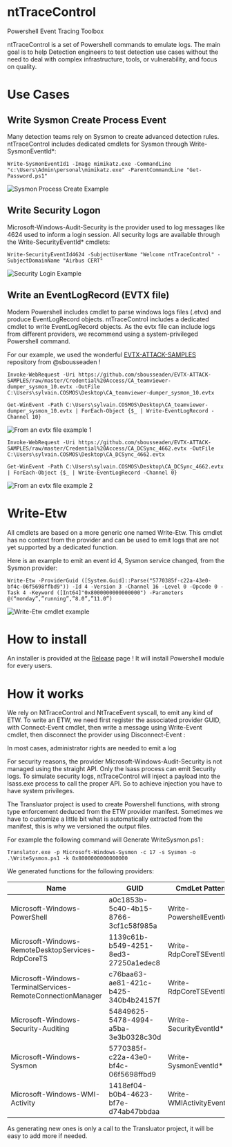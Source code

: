 # ntTraceControl
Powershell Event Tracing Toolbox


ntTraceControl is a set of Powershell commands to emulate logs. The main goal is to help Detection engineers to test detection use cases without the need to deal with complex infrastructure, tools, or vulnerability, and focus on quality.

# Use Cases

## Write Sysmon Create Process Event

Many detection teams rely on Sysmon to create advanced detection rules. ntTraceControl includes dedicated cmdlets for Sysmon through Write-SysmonEventId*:

```
Write-SysmonEventId1 -Image mimikatz.exe -CommandLine "c:\Users\Admin\personal\mimikatz.exe" -ParentCommandLine "Get-Password.ps1"
```

![Sysmon Process Create Example](assets/example1.png)


## Write Security Logon

Microsoft-Windows-Audit-Security is the provider used to log messages like 4624 used to inform a login session. All security logs are available through the Write-SecurityEventId* cmdlets:

```
Write-SecurityEventId4624 -SubjectUserName "Welcome ntTraceControl" -SubjectDomainName "Airbus CERT" 
```

![Security Login Example](assets/example2.png)

## Write an EventLogRecord (EVTX file)

Modern Powershell includes cmdlet to parse windows logs files (.etvx) and produce EventLogRecord objects. ntTraceControl includes a dedicated cmdlet to write EventLogRecord objects. As the evtx file can include logs from different providers, we recommend using a system-privileged Powershell command.

For our example, we used the wonderful [EVTX-ATTACK-SAMPLES](https://github.com/sbousseaden/EVTX-ATTACK-SAMPLES) repository from @sbousseaden !

```
Invoke-WebRequest -Uri https://github.com/sbousseaden/EVTX-ATTACK-SAMPLES/raw/master/Credential%20Access/CA_teamviewer-dumper_sysmon_10.evtx -OutFile C:\Users\sylvain.COSMOS\Desktop\CA_teamviewer-dumper_sysmon_10.evtx

Get-WinEvent -Path C:\Users\sylvain.COSMOS\Desktop\CA_teamviewer-dumper_sysmon_10.evtx | ForEach-Object {$_ | Write-EventLogRecord -Channel 10}
```

![From an evtx file example 1](assets/example3.png)

```
Invoke-WebRequest -Uri https://github.com/sbousseaden/EVTX-ATTACK-SAMPLES/raw/master/Credential%20Access/CA_DCSync_4662.evtx -OutFile C:\Users\sylvain.COSMOS\Desktop\CA_DCSync_4662.evtx

Get-WinEvent -Path C:\Users\sylvain.COSMOS\Desktop\CA_DCSync_4662.evtx | ForEach-Object {$_ | Write-EventLogRecord -Channel 0}
```

![From an evtx file example 2](assets/example4.png)

# Write-Etw

All cmdlets are based on a more generic one named Write-Etw. This cmdlet has no context from the provider and can be used to emit logs that are not yet supported by a dedicated function.

Here is an example to emit an event id 4, Sysmon service changed, from the Sysmon provider:

```
Write-Etw -ProviderGuid ([System.Guid]::Parse("5770385f-c22a-43e0-bf4c-06f5698ffbd9")) -Id 4 -Version 3 -Channel 16 -Level 0 -Opcode 0 -Task 4 -Keyword ([Int64]"0x8000000000000000") -Parameters @(“monday”,”running”,”8.0”,”11.0”)
```

![Write-Etw cmdlet example](assets/example5.png)

# How to install

An installer is provided at the [Release](https://github.com/airbus-cert/ntTraceControl/releases/) page ! It will install Powershell module for every users.

# How it works

We rely on NtTraceControl and NtTraceEvent syscall, to emit any kind of ETW.
To write an ETW, we need first register the associated provider GUID, with Connect-Event cmdlet, then write a message using Write-Event cmdlet, then disconnect the provider using Disconnect-Event :

In most cases, administrator rights are needed to emit a log

For security reasons, the provider Microsoft-Windows-Audit-Security is not managed using the straight API. Only the lsass process can emit Security logs. To simulate security logs, ntTraceControl will inject a payload into the lsass.exe process to call the proper API. So to achieve injection you have to have system privileges.

The Transluator project is used to create Powershell functions, with strong type enforcement deduced from the ETW provider manifest. Sometimes we have to customize a little bit what is automatically extracted from the manifest, this is why we versioned the output files.

For example the following command will Generate WriteSysmon.ps1 :

```
Translator.exe -p Microsoft-Windows-Sysmon -c 17 -s Sysmon -o .\WriteSysmon.ps1 -k 0x8000000000000000
```

We generated functions for the following providers:

|Name|GUID|CmdLet Pattern|
|----|----|--------------|
|Microsoft-Windows-PowerShell|a0c1853b-5c40-4b15-8766-3cf1c58f985a|Write-PowershellEventId*|
|Microsoft-Windows-RemoteDesktopServices-RdpCoreTS|1139c61b-b549-4251-8ed3-27250a1edec8|Write-RdpCoreTSEventId*|
|Microsoft-Windows-TerminalServices-RemoteConnectionManager|c76baa63-ae81-421c-b425-340b4b24157f|Write-RdpCoreTSEventId*|
|Microsoft-Windows-Security-Auditing|54849625-5478-4994-a5ba-3e3b0328c30d|Write-SecurityEventId*|
|Microsoft-Windows-Sysmon|5770385f-c22a-43e0-bf4c-06f5698ffbd9|Write-SysmonEventId*|
|Microsoft-Windows-WMI-Activity|1418ef04-b0b4-4623-bf7e-d74ab47bbdaa|Write-WMIActivityEventId*|


As generating new ones is only a call to the Transluator project, it will be easy to add more if needed.

